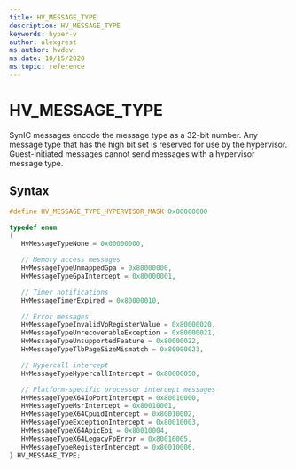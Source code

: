 ```yaml
---
title: HV_MESSAGE_TYPE
description: HV_MESSAGE_TYPE
keywords: hyper-v
author: alexgrest
ms.author: hvdev
ms.date: 10/15/2020
ms.topic: reference
---
```


# HV_MESSAGE_TYPE

SynIC messages encode the message type as a 32-bit number. Any message type that has the high bit set is reserved for use by the hypervisor. Guest-initiated messages cannot send messages with a hypervisor message type.

## Syntax

 ```c
#define HV_MESSAGE_TYPE_HYPERVISOR_MASK 0x80000000

typedef enum
{
    HvMessageTypeNone = 0x00000000,

    // Memory access messages
    HvMessageTypeUnmappedGpa = 0x80000000,
    HvMessageTypeGpaIntercept = 0x80000001,

    // Timer notifications
    HvMessageTimerExpired = 0x80000010,

    // Error messages
    HvMessageTypeInvalidVpRegisterValue = 0x80000020,
    HvMessageTypeUnrecoverableException = 0x80000021,
    HvMessageTypeUnsupportedFeature = 0x80000022,
    HvMessageTypeTlbPageSizeMismatch = 0x80000023,

    // Hypercall intercept
    HvMessageTypeHypercallIntercept = 0x80000050,

    // Platform-specific processor intercept messages
    HvMessageTypeX64IoPortIntercept = 0x80010000,
    HvMessageTypeMsrIntercept = 0x80010001,
    HvMessageTypeX64CpuidIntercept = 0x80010002,
    HvMessageTypeExceptionIntercept = 0x80010003,
    HvMessageTypeX64ApicEoi = 0x80010004,
    HvMessageTypeX64LegacyFpError = 0x80010005,
    HvMessageTypeRegisterIntercept = 0x80010006,
} HV_MESSAGE_TYPE;
 ```

